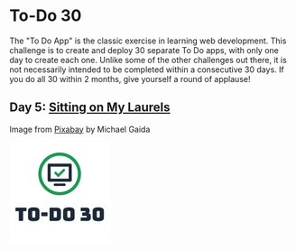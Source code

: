 # To-Do 30

The "To Do App" is the classic exercise in learning web development. This challenge is to create and deploy 30 separate To Do apps, with only one day to create each one. Unlike some of the other challenges out there, it is not necessarily intended to be completed within a consecutive 30 days. If you do all 30 within 2 months, give yourself a round of applause!

## Day 5: [Sitting on My Laurels](https://todo.elijahwilcott.com/05/)

Image from [Pixabay](https://pixabay.com/photos/rainy-day-umbrella-rainy-weather-3443977/) by Michael Gaida


![To-Do 30](https://github.com/ejw773/to-do-30/blob/main/public/to-do-30-flattened.png)
